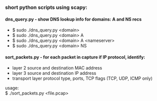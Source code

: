 ### short python scripts using scapy:

#### dns_query.py - show DNS lookup info for domains: A and NS recs
* $ sudo ./dns_query.py \<domain>
* $ sudo ./dns_query.py \<domain> A
* $ sudo ./dns_query.py \<domain> A \<nameserver>
* $ sudo ./dns_query.py \<domain> NS

#### sort_packets.py - for each packet in capture if IP protocol, identify:
* layer 2 source and destination MAC address
* layer 3 source and destination IP address
* transport layer protocol type, ports, TCP flags (TCP, UDP, ICMP only)

usage:<br>
$ ./sort_packets.py \<file.pcap>

